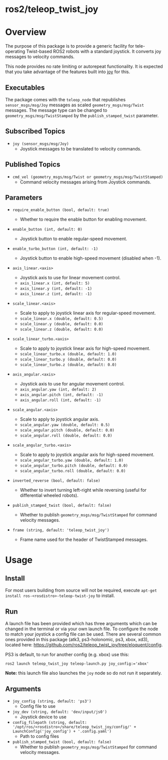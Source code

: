 ros2/teleop_twist_joy
================

# Overview
The purpose of this package is to provide a generic facility for tele-operating Twist-based ROS2 robots with a standard joystick. 
It converts joy messages to velocity commands.

This node provides no rate limiting or autorepeat functionality. It is expected that you take advantage of the features built into [joy](https://index.ros.org/p/joy/github-ros-drivers-joystick_drivers/#foxy) for this.

## Executables
The package comes with the `teleop_node` that republishes `sensor_msgs/msg/Joy` messages as scaled `geometry_msgs/msg/Twist` messages.
The message type can be changed to `geometry_msgs/msg/TwistStamped` by the `publish_stamped_twist` parameter.

## Subscribed Topics
- `joy (sensor_msgs/msg/Joy)`
  - Joystick messages to be translated to velocity commands.

## Published Topics
- `cmd_vel (geometry_msgs/msg/Twist or geometry_msgs/msg/TwistStamped)`
  - Command velocity messages arising from Joystick commands.

## Parameters
- `require_enable_button (bool, default: true)`
  - Whether to require the enable button for enabling movement.

- `enable_button (int, default: 0)`
  - Joystick button to enable regular-speed movement.
  
- `enable_turbo_button (int, default: -1)`
  - Joystick button to enable high-speed movement (disabled when -1).

- `axis_linear.<axis>`
  - Joystick axis to use for linear movement control.
  - `axis_linear.x (int, default: 5)`
  - `axis_linear.y (int, default: -1)`
  - `axis_linear.z (int, default: -1)`

- `scale_linear.<axis>`
  - Scale to apply to joystick linear axis for regular-speed movement.
  - `scale_linear.x (double, default: 0.5)`
  - `scale_linear.y (double, default: 0.0)`
  - `scale_linear.z (double, default: 0.0)`

- `scale_linear_turbo.<axis>`
  - Scale to apply to joystick linear axis for high-speed movement.
  - `scale_linear_turbo.x (double, default: 1.0)`
  - `scale_linear_turbo.y (double, default: 0.0)`
  - `scale_linear_turbo.z (double, default: 0.0)`

- `axis_angular.<axis>`
  - Joystick axis to use for angular movement control.
  - `axis_angular.yaw (int, default: 2)`
  - `axis_angular.pitch (int, default: -1)`
  - `axis_angular.roll (int, default: -1)`
  
- `scale_angular.<axis>`
  - Scale to apply to joystick angular axis.
  - `scale_angular.yaw (double, default: 0.5)`
  - `scale_angular.pitch (double, default: 0.0)`
  - `scale_angular.roll (double, default: 0.0)`
  
- `scale_angular_turbo.<axis>`
  - Scale to apply to joystick angular axis for high-speed movement.
  - `scale_angular_turbo.yaw (double, default: 1.0)`
  - `scale_angular_turbo.pitch (double, default: 0.0)`
  - `scale_angular_turbo.roll (double, default: 0.0)`

- `inverted_reverse (bool, default: false)`
  - Whether to invert turning left-right while reversing (useful for differential wheeled robots).

- `publish_stamped_twist (bool, default: false)`
  - Whether to publish `geometry_msgs/msg/TwistStamped` for command velocity messages.

- `frame (string, default: 'teleop_twist_joy')`
  - Frame name used for the header of TwistStamped messages.


# Usage

## Install
For most users building from source will not be required, execute `apt-get install ros-<rosdistro>-teleop-twist-joy` to install.

## Run
A launch file has been provided which has three arguments which can be changed in the terminal or via your own launch file.
To configure the node to match your joystick a config file can be used. 
There are several common ones provided in this package (atk3, ps3-holonomic, ps3, xbox, xd3), located here: https://github.com/ros2/teleop_twist_joy/tree/eloquent/config.

PS3 is default, to run for another config (e.g. xbox) use this:
````
ros2 launch teleop_twist_joy teleop-launch.py joy_config:='xbox'
````

__Note:__ this launch file also launches the `joy` node so do not run it separately.


## Arguments
- `joy_config (string, default: 'ps3')`
  - Config file to use
- `joy_dev (string, default: 'dev/input/js0')`
  - Joystick device to use
- `config_filepath (string, default: '/opt/ros/<rosdistro>/share/teleop_twist_joy/config/' + LaunchConfig('joy_config') + '.config.yaml')`
  - Path to config files
- `publish_stamped_twist (bool, default: false)`
  - Whether to publish `geometry_msgs/msg/TwistStamped` for command velocity messages.

